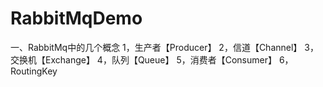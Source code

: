 # RabbitMqDemo
一、RabbitMq中的几个概念 
   1，生产者【Producer】 
   2，信道【Channel】 
   3，交换机【Exchange】 
   4，队列【Queue】 
   5，消费者【Consumer】 
   6，RoutingKey
